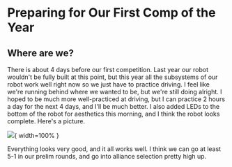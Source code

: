 # Preparing for Our First Comp of the Year
## Where are we?

There is about 4 days before our first competition. Last year our robot wouldn't be fully built at this point, but this year all the subsystems of our robot work well right now so we just have to practice driving. I feel like we're running behind where we wanted to be, but we're still doing alright. I hoped to be much more well-practiced at driving, but I can practice 2 hours a day for the next 4 days, and I'll be much better. I also added LEDs to the bottom of the robot for aesthetics this morning, and I think the robot looks complete. Here's a picture. 

![](images/RobotV1-1.jpg){ width=100% }

Everything looks very good, and it all works well. I think we can go at least 5-1 in our prelim rounds, and go into alliance selection pretty high up. 